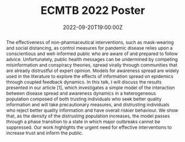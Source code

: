 ---
title: ECMTB 2022 Poster

event: 12th European Conference on Mathematical and Theoretical Biology
event_url: https://ecmtb2022.org/

location: University of Heidelberg
address:
  street: Grabengasse 1, 69117
  city: Heidelberg
  country: Germany

summary: Poster presented at the 12th ECMTB Conference (2022).
abstract: 'The effectiveness of non-pharmaceutical interventions, such as mask-wearing and social
distancing, as control measures for pandemic disease relies upon a conscientious and
well-informed public who are aware of and prepared to follow advice. Unfortunately, public
health messages can be undermined by competing misinformation and conspiracy theories,
spread virally through communities that are already distrustful of expert opinion. Models
for awareness spread are widely used in the literature to explore the effects of information
spread on epidemics through coupled feedback dynamics. In this talk, I will discuss the
results presented in our article [1], which investigates a simple model of the interaction
between disease spread and awareness dynamics in a heterogeneous population composed
of both trusting individuals who seek better quality information and will take precautionary
measures, and distrusting individuals who reject better quality information and have overall
riskier behaviour. We show that, as the density of the distrusting population increases,
the model passes through a phase transition to a state in which major outbreaks cannot
be suppressed. Our work highlights the urgent need for effective interventions to increase
trust and inform the public.'

# Talk start and end times.
#   End time can optionally be hidden by prefixing the line with `#`.
date: '2022-09-20T19:00:00Z'
date_end: '2022-09-20T21:00:00Z'
all_day: false

# Schedule page publish date (NOT talk date).
publishDate: '2017-01-01T00:00:00Z'

authors: [admin, Tim Rogers and Kit Yates]
tags: []

# Is this a featured talk? (true/false)
featured: false

image:
  caption: ''
  focal_point: Right

url_code: ''
url_pdf: 'example.pdf'
url_slides: ''
url_video: ''
---